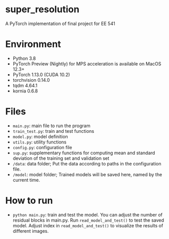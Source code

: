 # super_resolution
A PyTorch implementation of final project for EE 541

# Environment
- Python 3.8
- PyTorch Preview (Nightly) for MPS acceleration is available on MacOS 12.3+
- PyTorch 1.13.0 (CUDA 10.2) 
- torchvision 0.14.0
- tqdm 4.64.1
- kornia 0.6.8

# Files
- `main.py`: main file to run the program
- `train_test.py`: train and test functions
- `model.py`: model definition
- `utils.py`: utility functions
- `config.py`: configuration file
- `sup.py`: supplementary functions for computing mean and standard deviation of the training set and validation set
- `/data`: data folder; Put the data according to paths in the configuration file.
- `/model`: model folder; Trained models will be saved here, named by the current time.

# How to run
- `python main.py`: train and test the model. You can adjust the number of residual blocks in main.py. Run `read_model_and_test()` to test the saved model. Adjust index in `read_model_and_test()` to visualize the results of different images.
